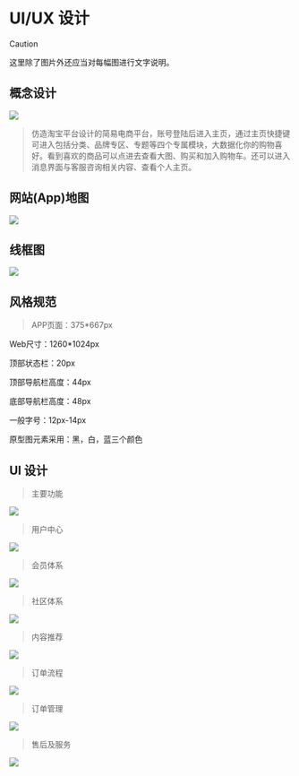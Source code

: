 # UI/UX 设计

> [!CAUTION]
> 这里除了图片外还应当对每幅图进行文字说明。

## 概念设计

![](./concept.jpg)
>仿造淘宝平台设计的简易电商平台，账号登陆后进入主页，通过主页快捷键可进入包括分类、品牌专区、专题等四个专属模块，大数据化你的购物喜好。看到喜欢的商品可以点进去查看大图、购买和加入购物车。还可以进入消息界面与客服咨询相关内容、查看个人主页。

## 网站(App)地图

![](./liuchen.png)


## 线框图

![](./9.png)

## 风格规范

>APP页面：375*667px

Web尺寸：1260*1024px

顶部状态栏：20px

顶部导航栏高度：44px

底部导航栏高度：48px

一般字号：12px-14px

原型图元素采用：黑，白，蓝三个颜色

## UI 设计
>主要功能

![](./1.png)

>用户中心

![](./2.png)

>会员体系

![](./3.png)

>社区体系

![](./4.png)

>内容推荐

![](./5.png)

>订单流程

![](./6.png)

>订单管理

![](./7.png)

>售后及服务

![](./8.png)



